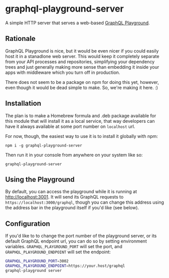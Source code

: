 # graphql-playground-server
A simple HTTP server that serves a web-based [GraphQL Playground][1].

## Rationale
GraphQL Playground is nice, but it would be even nicer if you could easily host
it in a stanadlone web server. This would keep it completely separate from your
API processes and repositories, simplifying your dependency trees and just
generally making more sense than embedding it inside your apps with middleware
which you turn off in production.

There does not seem to be a package on npm for doing this yet, however, even
though it would be dead simple to make. So, we're making it here. :)

## Installation
The plan is to make a Homebrew formula and .deb package available for this
module that will install it as a local service, that way developers can have it
always available at some port number on `localhost` url.

For now, though, the easiest way to use it is to install it globally with npm:

```
npm i -g graphql-playground-server
```

Then run it in your console from anywhere on your system like so:

```
graphql-playground-server
```

## Using the Playground
By default, you can access the playground while it is running at
[http://localhost:3001](http://localhost:3001). It will send its GraphQL
requests to `https://localhost:3000/graphql`, though you can change this address
using the address bar in the playground itself if you'd like (see below).

## Configuration
If you'd like to to change the port number of the playground server, or its
default GraphQL endpoint url, you can do so by setting environment variables.
`GRAPHQL_PLAYGROUND_PORT` will set the port, and `GRAPHQL_PLAYGROUND_ENDPOINT`
will set the endpoint:

```sh
GRAPHQL_PLAYGROUND_PORT=3002
GRAPHQL_PLAYGROUND_ENDPOINT=https://your.host/graphql
graphql-playground server
```


[1]: https://github.com/prisma-labs/graphql-playground
